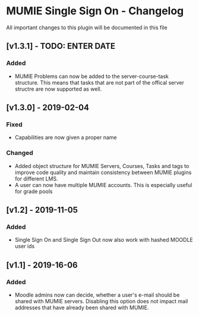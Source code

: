 # MUMIE Single Sign On - Changelog

All important changes to this plugin will be documented in this file
## [v1.3.1] - TODO: ENTER DATE
### Added
- MUMIE Problems can now be added to the server-course-task structure. This means that tasks that are not part of the offical server structre are now supported as well.

## [v1.3.0] - 2019-02-04
### Fixed
- Capabilities are now given a proper name

### Changed
- Added object structure for MUMIE Servers, Courses, Tasks and tags to 
improve code quality and maintain consistency between MUMIE plugins for different LMS.
- A user can now have multiple MUMIE accounts. This is especially useful for grade pools

## [v1.2] - 2019-11-05
### Added
- Single Sign On and Single Sign Out now also work with hashed MOODLE user ids


## [v1.1] - 2019-16-06
### Added

- Moodle admins now can decide, whether a user's e-mail should be shared with MUMIE servers. 
Disabling this option does not impact mail addresses that have already been shared with MUMIE.
